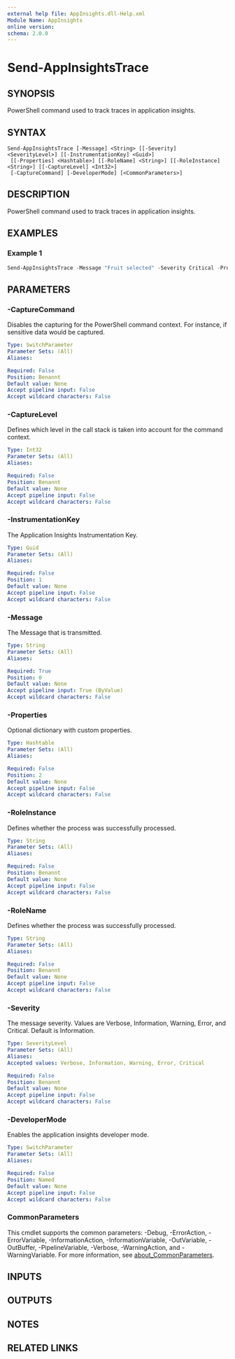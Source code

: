 ```yaml
---
external help file: AppInsights.dll-Help.xml
Module Name: AppInsights
online version:
schema: 2.0.0
---
```


# Send-AppInsightsTrace

## SYNOPSIS
PowerShell command used to track traces in application insights.

## SYNTAX

```
Send-AppInsightsTrace [-Message] <String> [[-Severity] <SeverityLevel>] [[-InstrumentationKey] <Guid>]
 [[-Properties] <Hashtable>] [[-RoleName] <String>] [[-RoleInstance] <String>] [[-CaptureLevel] <Int32>]
 [-CaptureCommand] [-DeveloperMode] [<CommonParameters>]
```

## DESCRIPTION
PowerShell command used to track traces in application insights.

## EXAMPLES

### Example 1
```powershell
Send-AppInsightsTrace -Message "Fruit selected" -Severity Critical -Properties @{ "Fruit" = "Apple" } -RoleName "My Custom Role"
```

## PARAMETERS

### -CaptureCommand
Disables the capturing for the PowerShell command context. For instance, if sensitive data would be captured.

```yaml
Type: SwitchParameter
Parameter Sets: (All)
Aliases:

Required: False
Position: Benannt
Default value: None
Accept pipeline input: False
Accept wildcard characters: False
```

### -CaptureLevel
Defines which level in the call stack is taken into account for the command context.

```yaml
Type: Int32
Parameter Sets: (All)
Aliases:

Required: False
Position: Benannt
Default value: None
Accept pipeline input: False
Accept wildcard characters: False
```

### -InstrumentationKey
The Application Insights Instrumentation Key.

```yaml
Type: Guid
Parameter Sets: (All)
Aliases:

Required: False
Position: 1
Default value: None
Accept pipeline input: False
Accept wildcard characters: False
```

### -Message
The Message that is transmitted.

```yaml
Type: String
Parameter Sets: (All)
Aliases:

Required: True
Position: 0
Default value: None
Accept pipeline input: True (ByValue)
Accept wildcard characters: False
```

### -Properties
Optional dictionary with custom properties.

```yaml
Type: Hashtable
Parameter Sets: (All)
Aliases:

Required: False
Position: 2
Default value: None
Accept pipeline input: False
Accept wildcard characters: False
```

### -RoleInstance
Defines whether the process was successfully processed.

```yaml
Type: String
Parameter Sets: (All)
Aliases:

Required: False
Position: Benannt
Default value: None
Accept pipeline input: False
Accept wildcard characters: False
```

### -RoleName
Defines whether the process was successfully processed.

```yaml
Type: String
Parameter Sets: (All)
Aliases:

Required: False
Position: Benannt
Default value: None
Accept pipeline input: False
Accept wildcard characters: False
```

### -Severity
The message severity.
Values are Verbose, Information, Warning, Error, and Critical.
Default is Information.

```yaml
Type: SeverityLevel
Parameter Sets: (All)
Aliases:
Accepted values: Verbose, Information, Warning, Error, Critical

Required: False
Position: Benannt
Default value: None
Accept pipeline input: False
Accept wildcard characters: False
```

### -DeveloperMode
Enables the application insights developer mode.

```yaml
Type: SwitchParameter
Parameter Sets: (All)
Aliases:

Required: False
Position: Named
Default value: None
Accept pipeline input: False
Accept wildcard characters: False
```

### CommonParameters
This cmdlet supports the common parameters: -Debug, -ErrorAction, -ErrorVariable, -InformationAction, -InformationVariable, -OutVariable, -OutBuffer, -PipelineVariable, -Verbose, -WarningAction, and -WarningVariable. For more information, see [about_CommonParameters](http://go.microsoft.com/fwlink/?LinkID=113216).

## INPUTS

## OUTPUTS

## NOTES

## RELATED LINKS
